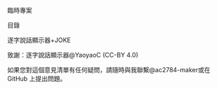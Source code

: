 臨時專案

目錄

逐字說話顯示器+JOKE

致謝：逐字說話顯示器@YaoyaoC (CC-BY 4.0)

如果您對這個意見清單有任何疑問，請隨時與我聯繫@ac2784-maker或在 GitHub 上提出問題。
